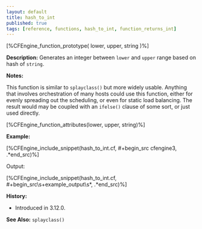 ```yaml
---
layout: default
title: hash_to_int
published: true
tags: [reference, functions, hash_to_int, function_returns_int]
---
```


[%CFEngine_function_prototype( lower, upper, string )%]

**Description:** Generates an integer between `lower` and `upper` range based on hash of `string`.

**Notes:**

This function is similar to `splayclass()` but more widely usable. Anything that
involves orchestration of many hosts could use this function, either for evenly
spreading out the scheduling, or even for static load balancing. The result
would may be coupled with an `ifelse()` clause of some sort, or just used
directly.

[%CFEngine_function_attributes(lower, upper, string)%]

**Example:**

[%CFEngine_include_snippet(hash_to_int.cf, #\+begin_src cfengine3, .*end_src)%]

Output:

[%CFEngine_include_snippet(hash_to_int.cf, #\+begin_src\s+example_output\s*, .*end_src)%]

**History:**

- Introduced in 3.12.0.

**See Also:** `splayclass()`
